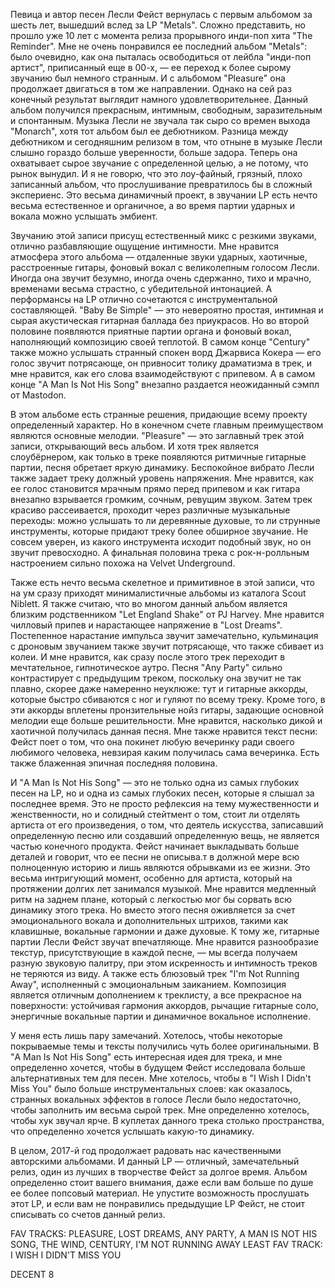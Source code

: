 Певица и автор песен Лесли Фейст вернулась с первым альбомом за шесть лет, вышедший вслед за LP "Metals". Сложно представить, но прошло уже 10 лет с момента релиза прорывного инди-поп хита "The Reminder". Мне не очень понравился ее последний альбом "Metals": было очевидно, как она пыталась освободиться от лейбла "инди-поп артист", приписанный еще в 00-х, — ее переход к более сырому звучанию был немного странным. И с альбомом "Pleasure" она продолжает двигаться в том же направлении. Однако на сей раз конечный результат выглядит намного удовлетворительнее. Данный альбом получился прекрасным, интимным, свободным, заразительным и спонтанным. Музыка Лесли не звучала так сыро со времен выхода "Monarch", хотя тот альбом был ее дебютником. Разница между дебютником и сегодняшним релизом в том, что отныне в музыке Лесли слышно гораздо больше уверенности, больше задора. Теперь она охватывает сырое звучание с определенной целью, а не потому, что рынок вынудил. И я не говорю, что это лоу-файный, грязный, плохо записанный альбом, что прослушивание превратилось бы в сложный экспериенс. Это весьма динамичный проект, в звучании LP есть нечто весьма естественное и органичное, а во время партии ударных и вокала можно услышать эмбиент.

Звучанию этой записи присущ естественный микс с резкими звуками, отлично разбавляющие ощущение интимности. Мне нравится атмосфера этого альбома — отдаленные звуки ударных, хаотичные, расстроенные гитары, фоновый вокал с великолепным голосом Лесли. Иногда она звучит безумно, иногда очень сдержанно, тихо и мрачно, временами весьма страстно, с убедительной интонацией. А перформансы на LP отлично сочетаются с инструментальной составляющей. "Baby Be Simple" — это невероятно простая, интимная и сырая акустическая гитарная баллада без приукрасов. Но во второй половине появляются приятные партии органа и фоновый вокал, наполняющий композицию своей теплотой. В самом конце "Century" также можно услышать странный спокен ворд Джарвиса Кокера — его голос звучит потрясающе, он привносит толику драматизма в трек, и мне нравится, как его слова взаимодействуют с припевом. А в самом конце "A Man Is Not His Song" внезапно раздается неожиданный сэмпл от Mastodon.

В этом альбоме есть странные решения, придающие всему проекту определенный характер. Но в конечном счете главным преимуществом являются основные мелодии. "Pleasure" — это заглавный трек этой записи, открывающий весь альбом. И хотя трек является слоубёрнером, как только в треке появляются ритмичные гитарные партии, песня обретает яркую динамику. Беспокойное вибрато Лесли также задает треку должный уровень напряжения. Мне нравится, как ее голос становится мрачным прямо перед припевом и как гитара внезапно взрывается громким, сочным, ревущим звуком. Затем трек красиво рассеивается, проходит через различные музыкальные переходы: можно услышать то ли деревянные духовые, то ли струнные инструменты, которые придают треку более обширное звучание. Не совсем уверен, из какого инструмента исходит подобный звук, но он звучит превосходно. А финальная половина трека с рок-н-ролльным настроением сильно похожа на Velvet Underground.

Также есть нечто весьма скелетное и примитивное в этой записи, что на ум сразу приходят минималистичные альбомы из каталога Scout Niblett. Я также считаю, что во многом данный альбом является близким родственником "Let England Shake" от PJ Harvey. Мне нравится чилловый припев и нарастающее напряжение в "Lost Dreams". Постепенное нарастание импульса звучит замечательно, кульминация с дроновым звучанием также звучит потрясающе, что также сбивает из колеи. И мне нравится, как сразу после этого трек переходит в мечтательное, гипнотическое аутро. Песня "Any Party" сильно контрастирует с предыдущим треком, поскольку она звучит не так плавно, скорее даже намеренно неуклюже: тут и гитарные аккорды, которые быстро сбиваются с ног и гуляют по всему треку. Кроме того, в эти аккорды вплетены пронзительные нойз гитары, задающие основной мелодии еще больше решительности. Мне нравится, насколько дикой и хаотичной получилась данная песня. Мне также нравится текст песни: Фейст поет о том, что она покинет любую вечеринку ради своего любимого человека, невзирая каким получилась сама вечеринка. Есть также блаженная эпичная последняя половина.

И "A Man Is Not His Song" — это не только одна из самых глубоких песен на LP, но и одна из самых глубоких песен, которые я слышал за последнее время. Это не просто рефлексия на тему мужественности и женственности, но и солидный стейтмент о том, стоит ли отделять артиста от его произведения, о том, что деятель искусства, записавший определенную песню или создавший определенную вещь, не является частью конечного продукта. Фейст начинает выкладывать больше деталей и говорит, что ее песни не описыва.т в должной мере всю полноценную историю и лишь являются обрывками из ее жизни. Это весьма интригующий момент, особенно для артиста, который на протяжении долгих лет занимался музыкой. Мне нравится медленный ритм на заднем плане, который с легкостью мог бы сорвать всю динамику этого трека. Но вместо этого песня оживляется за счет эмоционального вокала и дополнительных штрихов, такими как клавишные, вокальные гармонии и даже духовые. К тому же, гитарные партии Лесли Фейст звучат впечатляюще. Мне нравится разнообразие текстур, присутствующие в каждой песне, — мы всегда получаем разную звуковую палитру, при этом искренность и интимность треков не теряются из виду. А также есть блюзовый трек "I'm Not Running Away", исполненный с эмоциональным заиканием. Композиция является отличным дополнением к треклисту, а все прекрасное на поверхности: устойчивая гармония аккордов, рычащие гитарные соло, энергичные вокальные партии и динамичное вокальное исполнение.

У меня есть лишь пару замечаний. Хотелось, чтобы некоторые покрываемые темы и тексты получились чуть более оригинальными. В "A Man Is Not His Song" есть интересная идея для трека, и мне определенно хочется, чтобы в будущем Фейст исследовала больше альтернативных тем для песен. Мне хотелось, чтобы в "I Wish I Didn't Miss You" было больше инструментальных слоев: как оказалось, странных вокальных эффектов в голосе Лесли было недостаточно, чтобы заполнить им весьма сырой трек. Мне определенно хотелось, чтобы хук звучал ярче. В куплетах данного трека столько пространства, что определенно хочется услышать какую-то динамику.

В целом, 2017-й год продолжает радовать нас качественными авторскими альбомами. И данный LP — отличный, замечательный релиз, один из лучших в творчестве Фейст за долгое время. Альбом определенно стоит вашего внимания, даже если вам больше по душе ее более попсовый материал. Не упустите возможность прослушать этот LP, и если вам не понравились предыдущие LP Фейст, не стоит списывать со счетов данный релиз.

FAV TRACKS: PLEASURE, LOST DREAMS, ANY PARTY, A MAN IS NOT HIS SONG, THE WIND, CENTURY, I'M NOT RUNNING AWAY
LEAST FAV TRACK: I WISH I DIDN'T MISS YOU

DECENT 8
